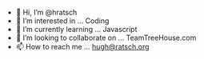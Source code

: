 - 👋 Hi, I’m @hratsch
- 👀 I’m interested in ... Coding
- 🌱 I’m currently learning ... Javascript
- 💞️ I’m looking to collaborate on ... TeamTreeHouse.com
- 📫 How to reach me ... hugh@ratsch.org

<!---
hratsch/hratsch is a ✨ special ✨ repository because its `README.md` (this file) appears on your GitHub profile.
You can click the Preview link to take a look at your changes.
--->
